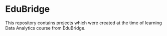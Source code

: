 # EduBridge
This repository contains projects which were created at the time of learning Data Analytics course from EduBridge.
